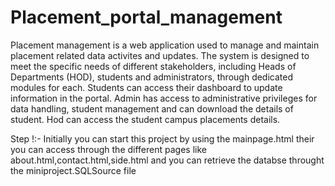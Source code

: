 # Placement_portal_management
Placement management is a web application used to manage and maintain placement related data activites and updates. The system is designed to meet the specific needs of different stakeholders, 
including Heads of Departments (HOD), students and administrators, through dedicated modules for each. Students can access their dashboard to update information in the portal. Admin has access to 
administrative privileges for data handling, student management and can download the details of student. Hod can access the student campus placements details.

Step !:-
Initially you can start this project by using the mainpage.html their you can access through the different pages like about.html,contact.html,side.html and you can retrieve the databse throught the miniproject.SQLSource file

